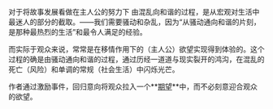对于将故事发展看做在主人公的努力下 由混乱向和谐的过程，是从宏观对生活中最迷人的部分的截取。——我们需要骚动和杂乱，因为“从骚动通向和谐的片刻，是那种最热烈的生活”和最令人满足的经验。

而实际于观众来说，常常是在移情作用下的（主人公）欲望实现得到体验的。这个过程的确是由骚动通向和谐的过程，通过历经一道道与现实裂开的鸿沟，在混乱的死亡（风险）和单调的常规（社会生活）中闪烁光芒。

作者通过激励事件，回归意向将观众拉入一个**<u>期望</u>**中，而不必刻意迎合观众的欲望。

